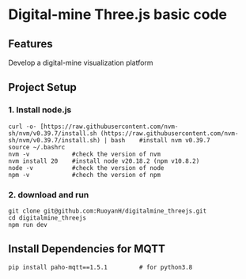 # Digital-mine Three.js basic code
## Features
Develop a digital-mine visualization platform
## Project Setup
### 1.  **Install node.js**
```
curl -o- [https://raw.githubusercontent.com/nvm-sh/nvm/v0.39.7/install.sh (https://raw.githubusercontent.com/nvm-sh/nvm/v0.39.7/install.sh) | bash    #install nvm v0.39.7
source ~/.bashrc
nvm -v            #check the version of nvm
nvm install 20    #install node v20.18.2 (npm v10.8.2) 
node -v           #check the version of node 
npm -v            #chech the version of npm
```
### 2.  **download and run**
```
git clone git@github.com:RuoyanH/digitalmine_threejs.git
cd digitalmine_threejs
npm run dev
```

## Install Dependencies for MQTT
```
pip install paho-mqtt==1.5.1         # for python3.8 
``` 

